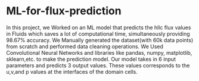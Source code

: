 # ML-for-flux-prediction
In this project, we Worked on an ML model that predicts  the hllc flux values in Fluids which  saves a lot of computational time, simultaneously providing 98.67% accuracy.
We Manually generated the dataset(with 60k data points)  from scratch and performed data cleaning operations.
We Used Convolutional Neural Networks and libraries like pandas, numpy, matplotlib, sklearn,etc. to make the prediction model.
Our model takes in 6 input parameters and predicts 3 output values. These values corresponds to the u,v,and p values at the interfaces of the domain cells. 
